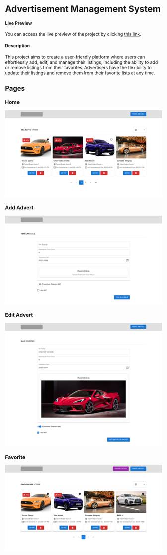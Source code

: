 # Advertisement Management System

#### Live Preview

You can access the live preview of the project by clicking [this link](https://front-end-study-case-2.vercel.app/).

#### Description

This project aims to create a user-friendly platform where users can effortlessly add, edit, and manage their listings, including the ability to add or remove listings from their favorites. Advertisers have the flexibility to update their listings and remove them from their favorite lists at any time.

## Pages

### Home

<img src="./readme assets/Home.png" />

### Add Advert

<img src="./readme assets/Add.png" />

### Edit Advert

<img src="./readme assets/Edit.png" />

### Favorite

<img src="./readme assets/Favori.png" />

